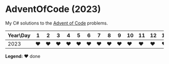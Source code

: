 # AdventOfCode (2023)
My C# solutions to the [Advent of Code](adventofcode.com) problems.

| Year\Day | 1 | 2 | 3 | 4 | 5 | 6 | 7 | 8 | 9 | 10 | 11 | 12 | 13 | 14 | 15 | 16 | 17 | 18 | 19 | 20 | 21 | 22 | 23 | 24 | 25 |
| -------- | - | - | - | - | - | - | - | - | - | -- | -- | -- | -- | -- | -- | -- | -- | -- | -- | -- | -- | -- | -- | -- | -- | 
| 2023     | ❤️ | ❤️ | ❤️ | ❤️ | ❤️ | ❤️ | ❤️ | ❤️ | ❤️ | ❤️ | ❤️ | ❤️ | ❤️ | ❤️ | ❤️ | ❤️ | ❤️ | ❤️

<strong>Legend:</strong> ❤️ done
